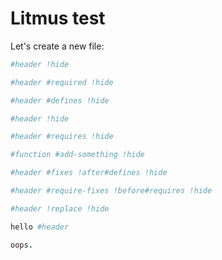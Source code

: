 # Litmus test


Let's create a new file:

```ruby @src/file.cr #header !hide
#header !hide
```

```ruby @src/file.cr #header #requires !hide
#header #required !hide
```

```ruby @src/file.cr #header #defines !hide
#header #defines !hide
```

```ruby @src/file.cr #header !hide
#header !hide
```

```ruby @src/file.cr #header #requires !hide
#header #requires !hide
```

```ruby @src/file.cr #function #add-something !hide
#function #add-something !hide
```

```ruby @src/file.cr #header #fixes !after#defines !hide
#header #fixes !after#defines !hide
```

```ruby @src/file.cr #header #require-fixes !before#requires !hide
#header #require-fixes !before#requires !hide
```

```ruby @src/file.cr #header !replace !after#requires !before#fixes !hide
#header !replace !hide
```

```ruby @src/file.cr #header !after#requires
hello #header
```

```ruby @src/file.cr !replace
oops.
```
